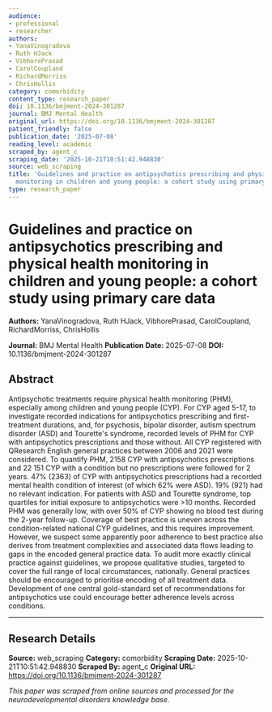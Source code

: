 ```yaml
---
audience:
- professional
- researcher
authors:
- YanaVinogradova
- Ruth HJack
- VibhorePrasad
- CarolCoupland
- RichardMorriss
- ChrisHollis
category: comorbidity
content_type: research_paper
doi: 10.1136/bmjment-2024-301287
journal: BMJ Mental Health
original_url: https://doi.org/10.1136/bmjment-2024-301287
patient_friendly: false
publication_date: '2025-07-08'
reading_level: academic
scraped_by: agent_c
scraping_date: '2025-10-21T10:51:42.948830'
source: web_scraping
title: 'Guidelines and practice on antipsychotics prescribing and physical health
  monitoring in children and young people: a cohort study using primary care data'
type: research_paper
---
```

# Guidelines and practice on antipsychotics prescribing and physical health monitoring in children and young people: a cohort study using primary care data

**Authors:** YanaVinogradova, Ruth HJack, VibhorePrasad, CarolCoupland, RichardMorriss, ChrisHollis

**Journal:** BMJ Mental Health
**Publication Date:** 2025-07-08
**DOI:** 10.1136/bmjment-2024-301287

## Abstract

Antipsychotic treatments require physical health monitoring (PHM), especially among children and young people (CYP).
For CYP aged 5-17, to investigate recorded indications for antipsychotics prescribing and first-treatment durations, and, for psychosis, bipolar disorder, autism spectrum disorder (ASD) and Tourette's syndrome, recorded levels of PHM for CYP with antipsychotics prescriptions and those without.
All CYP registered with QResearch English general practices between 2006 and 2021 were considered. To quantify PHM, 2158 CYP with antipsychotics prescriptions and 22 151 CYP with a condition but no prescriptions were followed for 2 years.
47% (2363) of CYP with antipsychotics prescriptions had a recorded mental health condition of interest (of which 62% were ASD). 19% (921) had no relevant indication. For patients with ASD and Tourette syndrome, top quartiles for initial exposure to antipsychotics were >10 months. Recorded PHM was generally low, with over 50% of CYP showing no blood test during the 2-year follow-up.
Coverage of best practice is uneven across the condition-related national CYP guidelines, and this requires improvement. However, we suspect some apparently poor adherence to best practice also derives from treatment complexities and associated data flows leading to gaps in the encoded general practice data. To audit more exactly clinical practice against guidelines, we propose qualitative studies, targeted to cover the full range of local circumstances, nationally.
General practices should be encouraged to prioritise encoding of all treatment data. Development of one central gold-standard set of recommendations for antipsychotics use could encourage better adherence levels across conditions.

---

## Research Details

**Source:** web_scraping
**Category:** comorbidity
**Scraping Date:** 2025-10-21T10:51:42.948830
**Scraped By:** agent_c
**Original URL:** https://doi.org/10.1136/bmjment-2024-301287

*This paper was scraped from online sources and processed for the neurodevelopmental disorders knowledge base.*
